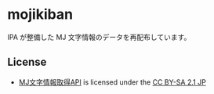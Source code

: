 # mojikiban

IPA が整備した MJ 文字情報のデータを再配布しています。

## License

- [MJ文字情報取得API](https://mojikiban.ipa.go.jp/search/help/api) is licensed
  under the
  [CC BY-SA 2.1 JP](https://creativecommons.org/licenses/by-sa/2.1/jp/)
